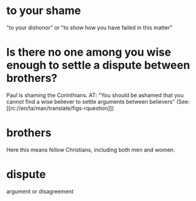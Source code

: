 # to your shame

"to your dishonor" or "to show how you have failed in this matter"

# Is there no one among you wise enough to settle a dispute between brothers?

Paul is shaming the Corinthians. AT: "You should be ashamed that you cannot find a wise believer to settle arguments between believers" (See: [[rc://en/ta/man/translate/figs-rquestion]])

# brothers

Here this means fellow Christians, including both men and women.

# dispute

argument or disagreement

